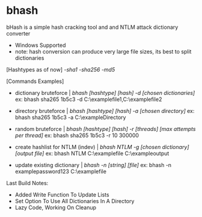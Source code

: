 # bhash
bHash is a simple hash cracking tool and and NTLM attack dictionary converter

- Windows Supported
- note: hash conversion can produce very large file sizes, its best to split dictionaries

[Hashtypes as of now]
-*sha1*
-*sha256*
-*md5*

[Commands Examples]
- dictionary bruteforce | *bhash [hashtype] [hash] -d [chosen dictionaries]*
ex: bhash sha265 1b5c3 -d C:\examplefile1,C:\examplefile2

- directory bruteforce | *bhash [hashtype] [hash] -a [chosen directory]*
ex: bhash sha265 1b5c3 -a C:\exampleDirectory

- random bruteforce | *bhash [hashtype] [hash] -r [threads] [max attempts per thread]*
ex: bhash sha265 1b5c3 -r 10 300000

- create hashlist for NTLM (indev) | *bhash NTLM -g [chosen dictionary] [output file]*
ex: bhash NTLM C:\examplefile C:\exampleoutput
 
- update existing dictionary | *bhash -n [string] [file]*
ex: bhash -n examplepassword123 C:\examplefile

Last Build Notes:
- Added Write Function To Update Lists
- Set Option To Use All Dictionaries In A Directory
- Lazy Code, Working On Cleanup
